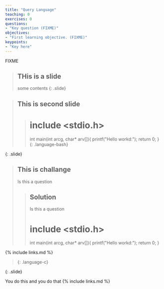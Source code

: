```yaml
---
title: "Query Language"
teaching: 0
exercises: 0
questions:
- "Key question (FIXME)"
objectives:
- "First learning objective. (FIXME)"
keypoints:
- "Key here"
---
```

FIXME

> ## THis is a slide
> some contents
{: .slide}

> ## This is second slide
>
> > # include <stdio.h>
> > int main(int arcg, char* arv[]){
> >  printf("Hello workd:");
> >  return 0;
> > }
> {: .language-bash}
>
{: .slide}

> ## This is challange
> Is this a question
>
> > ## Solution
> > Is this a question
> > # include <stdio.h>
> > int main(int arcg, char* arv[]){
> >  printf("Hello workd:");
> >  return 0;
> > }

{% include links.md %}
> {: .language-c}
>
{: .slide}

You do this and you do that
{% include links.md %}


